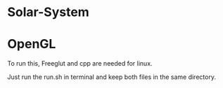 # Solar-System
# OpenGL

To run this, Freeglut and cpp are needed for linux.

Just run the run.sh in terminal and keep both files in the same directory.

